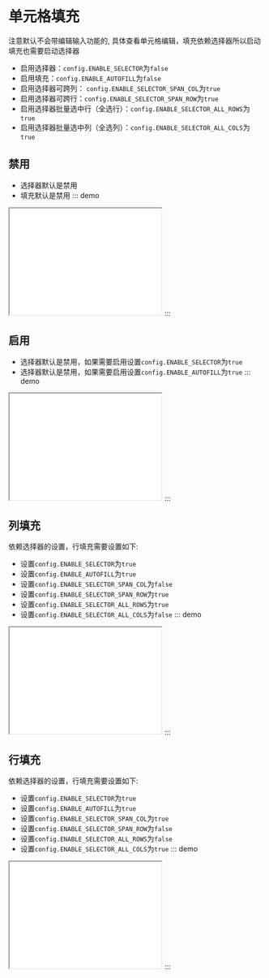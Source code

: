 # 单元格填充

注意默认不会带编辑输入功能的, 具体查看单元格编辑，填充依赖选择器所以启动填充也需要启动选择器

- 启用选择器：`config.ENABLE_SELECTOR`为`false`
- 启用填充：`config.ENABLE_AUTOFILL`为`false`
- 启用选择器可跨列： `config.ENABLE_SELECTOR_SPAN_COL`为`true`
- 启用选择器可跨行：`config.ENABLE_SELECTOR_SPAN_ROW`为`true`
- 启用选择器批量选中行（全选行）：`config.ENABLE_SELECTOR_ALL_ROWS`为`true`
- 启用选择器批量选中列（全选列）：`config.ENABLE_SELECTOR_ALL_COLS`为`true`

## 禁用

- 选择器默认是禁用
- 填充默认是禁用
::: demo
<iframe src="/autofill/disabled.html" style="min-height:210px"></iframe>
:::

## 启用

- 选择器默认是禁用，如果需要启用设置`config.ENABLE_SELECTOR`为`true`
- 选择器默认是禁用，如果需要启用设置`config.ENABLE_AUTOFILL`为`true`
::: demo
<iframe src="/autofill/enable.html" style="min-height:210px"></iframe>
:::


## 列填充
依赖选择器的设置，行填充需要设置如下:
- 设置`config.ENABLE_SELECTOR`为`true`
- 设置`config.ENABLE_AUTOFILL`为`true`
- 设置`config.ENABLE_SELECTOR_SPAN_COL`为`false`
- 设置`config.ENABLE_SELECTOR_SPAN_ROW`为`true`
- 设置`config.ENABLE_SELECTOR_ALL_ROWS`为`true`
- 设置`config.ENABLE_SELECTOR_ALL_COLS`为`false`
::: demo

<iframe src="/autofill/col.html" style="min-height:210px"></iframe>
:::

## 行填充

依赖选择器的设置，行填充需要设置如下:
- 设置`config.ENABLE_SELECTOR`为`true`
- 设置`config.ENABLE_AUTOFILL`为`true`
- 设置`config.ENABLE_SELECTOR_SPAN_COL`为`true`
- 设置`config.ENABLE_SELECTOR_SPAN_ROW`为`false`
- 设置`config.ENABLE_SELECTOR_ALL_ROWS`为`false`
- 设置`config.ENABLE_SELECTOR_ALL_COLS`为`true`
::: demo

<iframe src="/autofill/row.html" style="min-height:210px"></iframe>
:::
